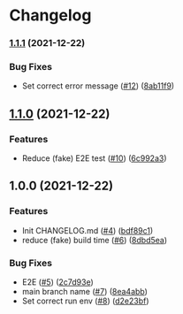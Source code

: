 # Changelog

### [1.1.1](https://www.github.com/IvanDimanov/biscuit-machine/compare/v1.1.0...v1.1.1) (2021-12-22)


### Bug Fixes

* Set correct error message ([#12](https://www.github.com/IvanDimanov/biscuit-machine/issues/12)) ([8ab11f9](https://www.github.com/IvanDimanov/biscuit-machine/commit/8ab11f99a0c97a3658497ea22dd5bb46f5543fdd))

## [1.1.0](https://www.github.com/IvanDimanov/biscuit-machine/compare/v1.0.0...v1.1.0) (2021-12-22)


### Features

* Reduce (fake) E2E test ([#10](https://www.github.com/IvanDimanov/biscuit-machine/issues/10)) ([6c992a3](https://www.github.com/IvanDimanov/biscuit-machine/commit/6c992a3433c4e0dc6c31082428072848b3941a50))

## 1.0.0 (2021-12-22)


### Features

* Init CHANGELOG.md ([#4](https://www.github.com/IvanDimanov/biscuit-machine/issues/4)) ([bdf89c1](https://www.github.com/IvanDimanov/biscuit-machine/commit/bdf89c192df226f4d7303cfd6df95b69418caa7e))
* reduce (fake) build time ([#6](https://www.github.com/IvanDimanov/biscuit-machine/issues/6)) ([8dbd5ea](https://www.github.com/IvanDimanov/biscuit-machine/commit/8dbd5eac465f76aa2435079f633e3fb62740fe26))


### Bug Fixes

* E2E ([#5](https://www.github.com/IvanDimanov/biscuit-machine/issues/5)) ([2c7d93e](https://www.github.com/IvanDimanov/biscuit-machine/commit/2c7d93eb3a41968050ba0dfac9033cc8efa38df1))
* main branch name ([#7](https://www.github.com/IvanDimanov/biscuit-machine/issues/7)) ([8ea4abb](https://www.github.com/IvanDimanov/biscuit-machine/commit/8ea4abbb5e2d348319042feca98a4703873abadc))
* Set correct run env ([#8](https://www.github.com/IvanDimanov/biscuit-machine/issues/8)) ([d2e23bf](https://www.github.com/IvanDimanov/biscuit-machine/commit/d2e23bfa340c7ea8cf849a8b5f0dea5f1381956e))
